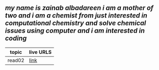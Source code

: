 ## *my name is zainab albadareen i am a mother of two and i am a chemist from just interested in computational chemistry  and solve chemical issues using computer and i am interested in coding*


| topic         | live URLS |
|---------------|-----------|
| read02        | [link](https://zeinab1233.github.io/201-reading-notes/classo1)
